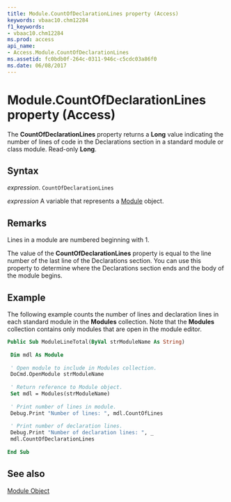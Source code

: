 ```yaml
---
title: Module.CountOfDeclarationLines property (Access)
keywords: vbaac10.chm12284
f1_keywords:
- vbaac10.chm12284
ms.prod: access
api_name:
- Access.Module.CountOfDeclarationLines
ms.assetid: fc0bdb0f-264c-0311-946c-c5cdc03a86f0
ms.date: 06/08/2017
---
```



# Module.CountOfDeclarationLines property (Access)

The  **CountOfDeclarationLines** property returns a **Long** value indicating the number of lines of code in the Declarations section in a standard module or class module. Read-only **Long**.


## Syntax

 _expression_. `CountOfDeclarationLines`

 _expression_ A variable that represents a [Module](Access.Module.md) object.


## Remarks

Lines in a module are numbered beginning with 1.

The value of the  **CountOfDeclarationLines** property is equal to the line number of the last line of the Declarations section. You can use this property to determine where the Declarations section ends and the body of the module begins.


## Example

The following example counts the number of lines and declaration lines in each standard module in the  **Modules** collection. Note that the **Modules** collection contains only modules that are open in the module editor.


```vb
Public Sub ModuleLineTotal(ByVal strModuleName As String) 
 
 Dim mdl As Module 
 
 ' Open module to include in Modules collection. 
 DoCmd.OpenModule strModuleName 
 
 ' Return reference to Module object. 
 Set mdl = Modules(strModuleName) 
 
 ' Print number of lines in module. 
 Debug.Print "Number of lines: ", mdl.CountOfLines 
 
 ' Print number of declaration lines. 
 Debug.Print "Number of declaration lines: ", _ 
 mdl.CountOfDeclarationLines 
 
End Sub
```


## See also


[Module Object](Access.Module.md)

